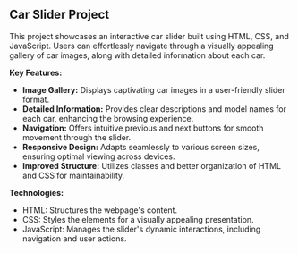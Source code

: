 ## Car Slider Project

This project showcases an interactive car slider built using HTML, CSS, and JavaScript. Users can effortlessly navigate through a visually appealing gallery of car images, along with detailed information about each car.

**Key Features:**

* **Image Gallery:** Displays captivating car images in a user-friendly slider format.
* **Detailed Information:** Provides clear descriptions and model names for each car, enhancing the browsing experience.
* **Navigation:** Offers intuitive previous and next buttons for smooth movement through the slider.
* **Responsive Design:** Adapts seamlessly to various screen sizes, ensuring optimal viewing across devices.
* **Improved Structure:** Utilizes classes and better organization of HTML and CSS for maintainability.

**Technologies:**

* HTML: Structures the webpage's content.
* CSS: Styles the elements for a visually appealing presentation.
* JavaScript: Manages the slider's dynamic interactions, including navigation and user actions.
